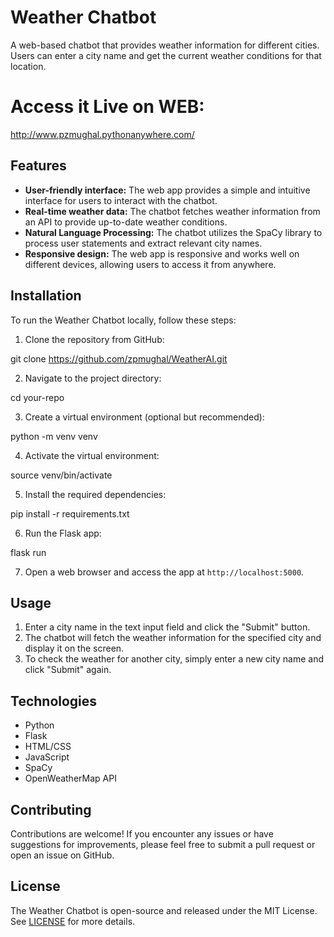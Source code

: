 # Weather Chatbot

A web-based chatbot that provides weather information for different cities. Users can enter a city name and get the current weather conditions for that location.

# Access it Live on WEB:

http://www.pzmughal.pythonanywhere.com/

## Features

- **User-friendly interface:** The web app provides a simple and intuitive interface for users to interact with the chatbot.
- **Real-time weather data:** The chatbot fetches weather information from an API to provide up-to-date weather conditions.
- **Natural Language Processing:** The chatbot utilizes the SpaCy library to process user statements and extract relevant city names.
- **Responsive design:** The web app is responsive and works well on different devices, allowing users to access it from anywhere.

## Installation

To run the Weather Chatbot locally, follow these steps:

1. Clone the repository from GitHub:

git clone https://github.com/zpmughal/WeatherAI.git


2. Navigate to the project directory:

cd your-repo


3. Create a virtual environment (optional but recommended):

python -m venv venv


4. Activate the virtual environment:

source venv/bin/activate


5. Install the required dependencies:

pip install -r requirements.txt


6. Run the Flask app:

flask run


7. Open a web browser and access the app at `http://localhost:5000`.

## Usage

1. Enter a city name in the text input field and click the "Submit" button.
2. The chatbot will fetch the weather information for the specified city and display it on the screen.
3. To check the weather for another city, simply enter a new city name and click "Submit" again.

## Technologies

- Python
- Flask
- HTML/CSS
- JavaScript
- SpaCy
- OpenWeatherMap API

## Contributing

Contributions are welcome! If you encounter any issues or have suggestions for improvements, please feel free to submit a pull request or open an issue on GitHub.

## License

The Weather Chatbot is open-source and released under the MIT License. See [LICENSE](LICENSE) for more details.
